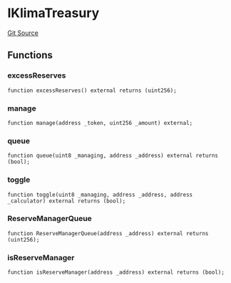 # IKlimaTreasury
[Git Source](https://github.com/KlimaDAO/klimadao-solidity/blob/d2235caa445c673ffcb1a4a1d8c97c8c3cba5198/src/protocol/interfaces/IKLIMA.sol)


## Functions
### excessReserves


```solidity
function excessReserves() external returns (uint256);
```

### manage


```solidity
function manage(address _token, uint256 _amount) external;
```

### queue


```solidity
function queue(uint8 _managing, address _address) external returns (bool);
```

### toggle


```solidity
function toggle(uint8 _managing, address _address, address _calculator) external returns (bool);
```

### ReserveManagerQueue


```solidity
function ReserveManagerQueue(address _address) external returns (uint256);
```

### isReserveManager


```solidity
function isReserveManager(address _address) external returns (bool);
```

